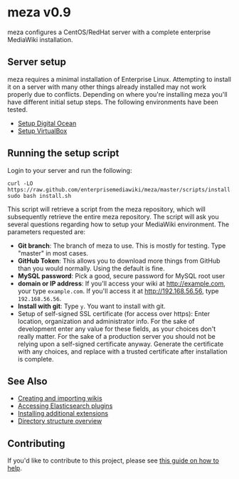 # meza v0.9

meza configures a CentOS/RedHat server with a complete enterprise MediaWiki installation.

## Server setup

meza requires a minimal installation of Enterprise Linux. Attempting to install it on a server with many other things already installed may not work properly due to conflicts. Depending on where you're installing meza you'll have different initial setup steps. The following environments have been tested.

* [Setup Digital Ocean](manual/SetupDigitalOcean.md)
* [Setup VirtualBox](manual/1.0-SettingUpVirtualBox.md)

## Running the setup script

Login to your server and run the following:

```
curl -LO https://raw.github.com/enterprisemediawiki/meza/master/scripts/install.sh
sudo bash install.sh
```

This script will retrieve a script from the meza repository, which will subsequently retrieve the entire meza repository. The script will ask you several questions regarding how to setup your MediaWiki environment. The parameters requested are:

* **Git branch**: The branch of meza to use. This is mostly for testing. Type "master" in most cases.
* **GitHub Token**: This allows you to download more things from GitHub than you would normally. Using the default is fine.
* **MySQL password**: Pick a good, secure password for MySQL root user
* **domain or IP address**: If you'll access your wiki at http://example.com, your type `example.com`. If you'll access it at http://192.168.56.56, type `192.168.56.56`.
* **Install with git**: Type `y`. You want to install with git.
* Setup of self-signed SSL certificate (for access over https): Enter location, organization and administrator info. For the sake of development enter any value for these fields, as your choices don't really matter. For the sake of a production server you should not be relying upon a self-signed certificate anyway. Generate the certificate with any choices, and replace with a trusted certificate after installation is complete.

## See Also

* [Creating and importing wikis](manual/AddingWikis.md)
* [Accessing Elasticsearch plugins](manual/ElasticsearchPlugins.md)
* [Installing additional extensions](manual/installing-additional-extensions.md)
* [Directory structure overview](manual/DirectoryStructure.md)

## Contributing
If you'd like to contribute to this project, please see [this guide on how to help](CONTRIBUTING.md).
